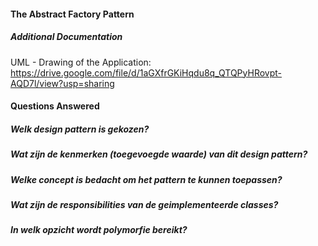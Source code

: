 #### The Abstract Factory Pattern

##### Additional Documentation
UML - Drawing of the Application:
https://drive.google.com/file/d/1aGXfrGKiHqdu8q_QTQPyHRovpt-AQD7l/view?usp=sharing

#### Questions Answered
##### Welk design pattern is gekozen?
##### Wat zijn de kenmerken (toegevoegde waarde) van dit design pattern?
##### Welke concept is bedacht om het pattern te kunnen toepassen?
##### Wat zijn de responsibilities van de geimplementeerde classes?
##### In welk opzicht wordt polymorfie bereikt?
